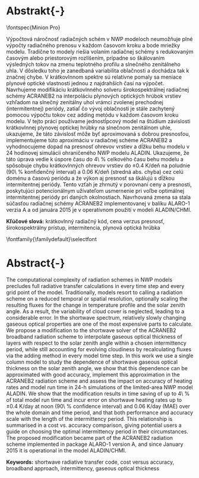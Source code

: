 Abstrakt{-}
========

\fontspec{Minion Pro}

Výpočtová náročnosť radiačných schém v NWP modeloch neumožňuje plné
výpočty radiačného prenosu v každom časovom kroku a bode mriežky modelu.
Tradične to modely riešia volaním radiačnej schémy s redukovaným časovým
alebo priestorovým rozlíšením, prípadne so škálovaním výsledných tokov
na zmenu teplotného profilu a slnečného zenitálneho uhla. V dôsledku toho
je zanedbaná variabilita oblačnosti a dochádza tak k značnej chybe.
V krátkovlnnom spektre sú relatívne pomaly sa meniace plynové
optické vlastnosti jednou z najdrahších časí na výpočet. Navrhujeme
modifikáciu krátkovlnného solveru širokospektrálnej radiačnej schémy
ACRANEB2 na interpoláciu plynových optických hrúbok vrstiev vzhľadom na
slnečný zenitálny uhol vrámci zvolenej prechodnej (intermitentnej) periódy,
zatiaľ čo vývoj oblačnosti je stále zachytený pomocou výpočtu tokov cez
adding metódu v každom časovom kroku modelu. V tejto práci používame
jednostĺpcový model na štúdium závislosti krátkovlnnej plynovej optickej
hrúbky na slnečnom zenitálnom uhle, ukazujeme, že táto závislosť
môže byť aproximovaná s dobrou presnosťou, implementujeme túto aproximáciu
v radiačnej schéme ACRANEB2 a vyhodnocujeme dopad na presnosť ohrevov
vrstiev a dĺžku behu modelu v 24 hodinovej simulácii ohraničeného NWP
modelu ALADIN. Ukazujeme, že táto úprava vedie k úspore času do 4\ %
celkového času behu modelu a spôsobuje chybu krátkovlnných ohrevov vrstiev
do ±0.4 K/deň na poludnie (90\ % konfidenčný interval) a 0.06 K/deň
(stredná abs. chyba) cez celú doménu a časovú periódu a že
výkon aj presnosť sa škálujú s dĺžkou intermitentnej periódy.
Tento vzťah je zhrnutý v porovnaní ceny a presnosti, poskytujúci
potencionálnym užívateľom usmernenie pri voľbe optimálnej intermitentnej
periódy pri daných okolnostiach. Navrhovaná zmena sa stala súčasťou
radiačnej schémy ACRANEB2 implementovanej v balíku ALARO-1 verzia A
a od januára 2015 je v operatívnom použití v modeli ALADIN/CHMI.

**Kľúčové slová:** krátkovlnný radiačný kód, cena verzus presnosť,
širokospektrálny prístup, intermitencia, plynová optická hrúbka

\fontfamily{\familydefault}\selectfont

Abstract{-}
========

The computational complexity of radiation schemes in NWP models
precludes full radiative transfer calculations in every time step
and every grid point of the model. Traditionally, models resort to calling
a radiation scheme on a reduced temporal or spatial resolution, optionally
scaling the resulting fluxes for the change in temperature profile
and the solar zenith angle. As a result, the variability of cloud cover is
neglected, leading to a considerable error. In the shortwave spectrum,
relatively slowly changing gaseous optical properties are one of the most
expensive parts to calculate. We propose a modification to the shortwave solver
of the ACRANEB2 broadband radiation scheme to interpolate gaseous optical
thickness of layers with respect to the solar zenith angle within
a chosen intermittency period, while still accounting for evolving cloudiness
by recalculating fluxes via the adding method in every model time step.
In this work we use a single column model to study the dependence
of shortwave gaseous optical thickness on the solar zenith angle,
we show that this dependence can be approximated with good accuracy,
implement this approximation in the ACRANEB2 radiation scheme
and assess the impact on accuracy of heating rates and model run time
in 24-h simulations of the limited-area NWP model ALADIN. We show that
the modification results in time saving of up to 4\ % of total model run time
and incur error on shortwave heating rates up to ±0.4 K/day at noon
(90\ % confidence interval)
and 0.06 K/day (MAE) over the whole domain and time period,
and that both performance and accuracy scale with the length of the
intermittency period. This relationship is summarised in
a cost vs. accuracy comparison, giving potential users a guide on choosing
the optimal intermittency period in their circumstances.
The proposed modification became part of the ACRANEB2 radiation scheme
implemented in package ALARO-1 version A, and since January 2015
it is operational in the model ALADIN/CHMI.

**Keywords:** shortwave radiative transfer code, cost versus accuracy,
broadband approach, intermittency, gaseous optical thickness
